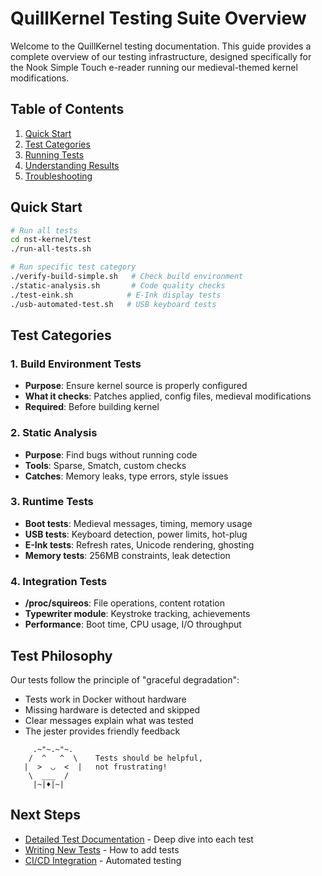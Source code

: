 # QuillKernel Testing Suite Overview

Welcome to the QuillKernel testing documentation. This guide provides a complete overview of our testing infrastructure, designed specifically for the Nook Simple Touch e-reader running our medieval-themed kernel modifications.

## Table of Contents

1. [Quick Start](#quick-start)
2. [Test Categories](#test-categories)
3. [Running Tests](#running-tests)
4. [Understanding Results](#understanding-results)
5. [Troubleshooting](#troubleshooting)

## Quick Start

```bash
# Run all tests
cd nst-kernel/test
./run-all-tests.sh

# Run specific test category
./verify-build-simple.sh   # Check build environment
./static-analysis.sh       # Code quality checks
./test-eink.sh            # E-Ink display tests
./usb-automated-test.sh   # USB keyboard tests
```

## Test Categories

### 1. Build Environment Tests
- **Purpose**: Ensure kernel source is properly configured
- **What it checks**: Patches applied, config files, medieval modifications
- **Required**: Before building kernel

### 2. Static Analysis
- **Purpose**: Find bugs without running code
- **Tools**: Sparse, Smatch, custom checks
- **Catches**: Memory leaks, type errors, style issues

### 3. Runtime Tests
- **Boot tests**: Medieval messages, timing, memory usage
- **USB tests**: Keyboard detection, power limits, hot-plug
- **E-Ink tests**: Refresh rates, Unicode rendering, ghosting
- **Memory tests**: 256MB constraints, leak detection

### 4. Integration Tests
- **/proc/squireos**: File operations, content rotation
- **Typewriter module**: Keystroke tracking, achievements
- **Performance**: Boot time, CPU usage, I/O throughput

## Test Philosophy

Our tests follow the principle of "graceful degradation":
- Tests work in Docker without hardware
- Missing hardware is detected and skipped
- Clear messages explain what was tested
- The jester provides friendly feedback

```
     .~"~.~"~.
    /  ^   ^  \    Tests should be helpful,
   |  >  ◡  <  |   not frustrating!
    \  ___  /      
     |~|♦|~|       
```

## Next Steps

- [Detailed Test Documentation](test-documentation.md) - Deep dive into each test
- [Writing New Tests](writing-tests.md) - How to add tests
- [CI/CD Integration](ci-integration.md) - Automated testing